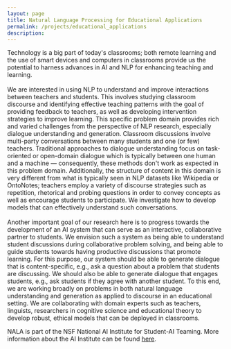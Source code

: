 ```yaml
---
layout: page
title: Natural Language Processing for Educational Applications
permalink: /projects/educational_applications
description:
---
```


Technology is a big part of today's classrooms; both remote learning and the use of smart devices and computers in classrooms provide us the potential to harness advances in AI and NLP for enhancing teaching and learning.
<br><br>
We are interested in using NLP to understand and improve interactions between teachers and students. This involves studying classroom discourse and identifying effective teaching patterns with the goal of providing feedback to teachers, as well as developing intervention strategies to improve learning. This specific problem domain provides rich and varied challenges from the perspective of NLP research, especially dialogue understanding and generation. Classroom discussions involve multi-party conversations between many students and one (or few) teachers. Traditional approaches to dialogue understanding focus on task-oriented or open-domain dialogue which is typically between one human and a machine — consequently, these methods don't work as expected in this problem domain. Additionally, the structure of content in this domain is very different from what is typically seen in NLP datasets like Wikipedia or OntoNotes; teachers employ a variety of discourse strategies such as repetition, rhetorical and probing questions in order to convey concepts as well as encourage students to participate. We investigate how to develop models that can effectively understand such conversations.
<br><br>
Another important goal of our research here is to progress towards the development of an AI system that can serve as an interactive, collaborative partner to students. We envision such a system as being able to understand student discussions during collaborative problem solving, and being able to guide students towards having productive discussions that promote learning. For this purpose, our system should be able to generate dialogue that is content-specific, e.g., ask a question about a problem that students are discussing. We should also be able to generate dialogue that engages students, e.g., ask students if they agree with another student. To this end, we are working broadly on problems in both natural language understanding and generation as applied to discourse in an educational setting. We are collaborating with domain experts such as teachers, linguists, researchers in cognitive science and educational theory to develop robust, ethical models that can be deployed in classrooms. 

NALA is part of the NSF National AI Institute for Student-AI Teaming. More information about the AI Institute can be found <a href="https://www.colorado.edu/research/ai-institute/what-we-do" target="_blank">here</a>.
